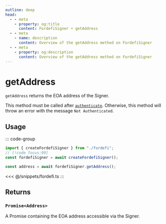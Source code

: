 ```yaml
---
outline: deep
head:
  - - meta
    - property: og:title
      content: FordefiSigner • getAddress
  - - meta
    - name: description
      content: Overview of the getAddress method on FordefiSigner
  - - meta
    - property: og:description
      content: Overview of the getAddress method on FordefiSigner
---
```


# getAddress

`getAddress` returns the EOA address of the Signer.

This method must be called after [`authenticate`](/packages/aa-signers/fordefi/authenticate). Otherwise, this method will throw an error with the message `Not Authenticated`.

## Usage

::: code-group

```ts [example.ts]
import { createFordefiSigner } from "./fordefi";
// [!code focus:99]
const fordefiSigner = await createFordefiSigner();

const address = await fordefiSigner.getAddress();
```

<<< @/snippets/fordefi.ts
:::

## Returns

### `Promise<Address>`

A Promise containing the EOA address accessible via the Signer.
